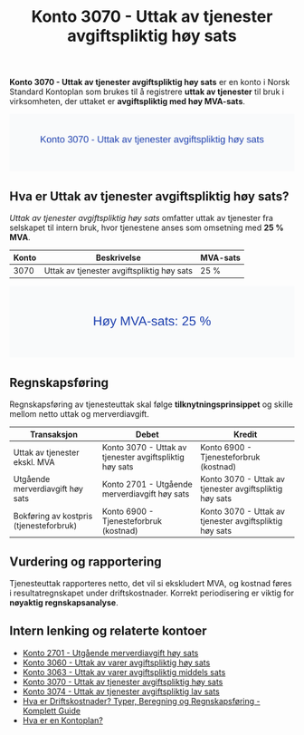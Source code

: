 ﻿---
title: "Konto 3070 - Uttak av tjenester avgiftspliktig høy sats"
seoTitle: "3070-uttak-av-tjenester-avgiftspliktig-hoy-sats"
meta_description: '**Konto 3070 - Uttak av tjenester avgiftspliktig høy sats** er en konto i Norsk Standard Kontoplan som brukes til å registrere **uttak av tjenester** til bruk...'
slug: 3070-uttak-av-tjenester-avgiftspliktig-hoy-sats
type: blog
layout: pages/single
---

**Konto 3070 - Uttak av tjenester avgiftspliktig høy sats** er en konto i Norsk Standard Kontoplan som brukes til å registrere **uttak av tjenester** til bruk i virksomheten, der uttaket er **avgiftspliktig med høy MVA-sats**.

![Illustrasjon av konto 3070 Uttak av tjenester avgiftspliktig høy sats](3070-uttak-av-tjenester-avgiftspliktig-hoy-sats-image.svg)

## Hva er Uttak av tjenester avgiftspliktig høy sats?

*Uttak av tjenester avgiftspliktig høy sats* omfatter uttak av tjenester fra selskapet til intern bruk, hvor tjenestene anses som omsetning med **25 % MVA**.

| Konto | Beskrivelse                                             | MVA-sats |
|-------|---------------------------------------------------------|----------|
| 3070  | Uttak av tjenester avgiftspliktig høy sats              | 25 %     |

![Høy MVA-sats: 25 %](3070-mva-hoy-sats.svg)

## Regnskapsføring

Regnskapsføring av tjenesteuttak skal følge **tilknytningsprinsippet** og skille mellom netto uttak og merverdiavgift.

| Transaksjon                                  | Debet                                                | Kredit                                                |
|----------------------------------------------|------------------------------------------------------|-------------------------------------------------------|
| Uttak av tjenester ekskl. MVA                | Konto 3070 - Uttak av tjenester avgiftspliktig høy sats | Konto 6900 - Tjenesteforbruk (kostnad)               |
| Utgående merverdiavgift høy sats             | Konto 2701 - Utgående merverdiavgift høy sats         | Konto 3070 - Uttak av tjenester avgiftspliktig høy sats |
| Bokføring av kostpris (tjenesteforbruk)      | Konto 6900 - Tjenesteforbruk (kostnad)                | Konto 3070 - Uttak av tjenester avgiftspliktig høy sats |

## Vurdering og rapportering

Tjenesteuttak rapporteres netto, det vil si ekskludert MVA, og kostnad føres i resultatregnskapet under driftskostnader. Korrekt periodisering er viktig for **nøyaktig regnskapsanalyse**.

## Intern lenking og relaterte kontoer

* [Konto 2701 - Utgående merverdiavgift høy sats](/blogs/kontoplan/2701-utgaende-merverdiavgift-hoy-sats "Konto 2701 - Utgående merverdiavgift høy sats")
* [Konto 3060 - Uttak av varer avgiftspliktig høy sats](/blogs/kontoplan/3060-uttak-av-varer-avgiftspliktig-hoy-sats "Konto 3060 - Uttak av varer avgiftspliktig høy sats")
* [Konto 3063 - Uttak av varer avgiftspliktig middels sats](/blogs/kontoplan/3063-uttak-av-varer-avgiftspliktig-middels-sats "Konto 3063 - Uttak av varer avgiftspliktig middels sats")
* [Konto 3070 - Uttak av tjenester avgiftspliktig høy sats](/blogs/kontoplan/3070-uttak-av-tjenester-avgiftspliktig-hoy-sats "Konto 3070 - Uttak av tjenester avgiftspliktig høy sats")
* [Konto 3074 - Uttak av tjenester avgiftspliktig lav sats](/blogs/kontoplan/3074-uttak-av-tjenester-avgiftspliktig-lav-sats "Konto 3074 - Uttak av tjenester avgiftspliktig lav sats")
* [Hva er Driftskostnader? Typer, Beregning og Regnskapsføring - Komplett Guide](/blogs/regnskap/hva-er-driftskostnader "Hva er Driftskostnader? Typer, Beregning og Regnskapsføring - Komplett Guide")
* [Hva er en Kontoplan?](/blogs/regnskap/hva-er-kontoplan "Hva er en Kontoplan? Komplett Guide til Kontoplaner i Norsk Regnskap")






